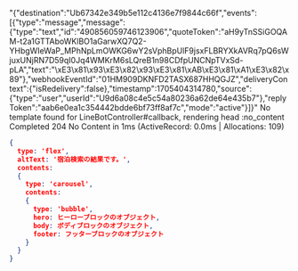 "{\"destination\":\"Ub67342e349b5e112c4136e7f9844c66f\",\"events\":[{\"type\":\"message\",\"message\":{\"type\":\"text\",\"id\":\"490856059746123906\",\"quoteToken\":\"aH9yTnSSiGOQAM-t2a1GTTAboWKlBO1aGarwXQ7Q2-YHbgWIeWaP_MPhNpLmOWKG6wY2sVphBpUlF9jsxFLBRYXkAVRq7pQ6sWjuxUNjRN7D59qI0Jq4WMKrM6sLQreB1n98CDfpUNCNpTVxSd-pLA\",\"text\":\"\xE3\x81\x93\xE3\x82\x93\xE3\x81\xAB\xE3\x81\xA1\xE3\x82\x89\"},\"webhookEventId\":\"01HM909DKNFD2TASX687HHQGJZ\",\"deliveryContext\":{\"isRedelivery\":false},\"timestamp\":1705404314780,\"source\":{\"type\":\"user\",\"userId\":\"U9d6a08c4e5c54a80236a62de64e435b7\"},\"replyToken\":\"aab6e0ea1c354442bdde6bf73ff8af7c\",\"mode\":\"active\"}]}"
No template found for LineBotController#callback, rendering head :no_content
Completed 204 No Content in 1ms (ActiveRecord: 0.0ms | Allocations: 109)	





```json
{
  type: 'flex',
  altText: '宿泊検索の結果です。',
  contents:
  {
    type: 'carousel',
    contents:
    {
      type: 'bubble',
      hero: ヒーローブロックのオブジェクト,
      body: ボディブロックのオブジェクト,
      footer: フッターブロックのオブジェクト
    }
  }
}
```